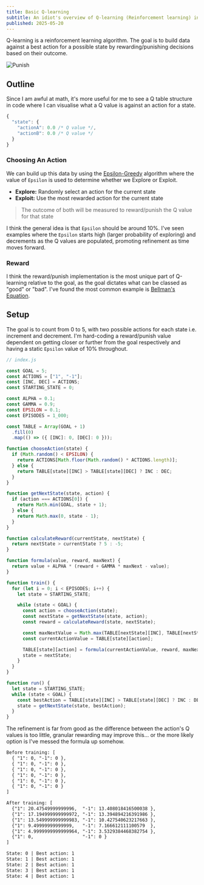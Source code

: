 ```yaml
---
title: Basic Q-learning
subtitle: An idiot's overview of Q-learning (Reinforcement learning) in JavaScript.
published: 2025-05-20
---
```


Q-learning is a reinforcement learning algorithm. The goal is to build data
against a best action for a possible state by rewarding/punishing decisions
based on their outcome.

![Punish](https://media.giphy.com/media/v1.Y2lkPTc5MGI3NjExNmJvanZrYThpcHExZGlsZGoxcHZpY3U5Yng1dXcwdWJyam82YzVkZyZlcD12MV9naWZzX3NlYXJjaCZjdD1n/n6Sag3F42xLEA2LF1g/giphy.gif)

## Outline

Since I am awful at math, it's more useful for me to see a Q table structure in
code where I can visualise what a Q value is against an action for a state.

```js
{
  "state": {
    "actionA": 0.0 /* Q value */,
    "actionB": 0.0 /* Q value */
  }
}
```

### Choosing An Action

We can build up this data by using the
[Epsilon-Greedy](https://medium.com/analytics-vidhya/the-epsilon-greedy-algorithm-for-reinforcement-learning-5fe6f96dc870)
algorithm where the value of `Epsilon` is used to determine whether we Explore
or Exploit.

- **Explore:** Randomly select an action for the current state
- **Exploit:** Use the most rewarded action for the current state

> The outcome of both will be measured to reward/punish the Q value for
that state

I think the general idea is that `Epsilon` should be around 10%. I've seen
examples where the `Epsilon` starts high (larger probability of exploring) and
decrements as the Q values are populated, promoting refinement as time moves
forward.

### Reward

I think the reward/punish implementation is the most unique part of Q-learning
relative to the goal, as the goal dictates what can be classed as "good" or
"bad". I've found the most common example is [Bellman's
Equation](https://www.geeksforgeeks.org/bellman-equation/).

## Setup

The goal is to count from 0 to 5, with two possible actions for each state i.e.
increment and decrement. I'm hard-coding a reward/punish value dependent on
getting closer or further from the goal respectively and having a static
`Epsilon` value of 10% throughout.

```js
// index.js

const GOAL = 5;
const ACTIONS = ["1", "-1"];
const [INC, DEC] = ACTIONS;
const STARTING_STATE = 0;

const ALPHA = 0.1;
const GAMMA = 0.9;
const EPSILON = 0.1;
const EPISODES = 1_000;

const TABLE = Array(GOAL + 1)
  .fill(0)
  .map(() => ({ [INC]: 0, [DEC]: 0 }));

function chooseAction(state) {
  if (Math.random() < EPSILON) {
    return ACTIONS[Math.floor(Math.random() * ACTIONS.length)];
  } else {
    return TABLE[state][INC] > TABLE[state][DEC] ? INC : DEC;
  }
}

function getNextState(state, action) {
  if (action === ACTIONS[0]) {
    return Math.min(GOAL, state + 1);
  } else {
    return Math.max(0, state - 1);
  }
}

function calculateReward(currentState, nextState) {
  return nextState > currentState ? 5 : -5;
}

function formula(value, reward, maxNext) {
  return value + ALPHA * (reward + GAMMA * maxNext - value);
}

function train() {
  for (let i = 0; i < EPISODES; i++) {
    let state = STARTING_STATE;

    while (state < GOAL) {
      const action = chooseAction(state);
      const nextState = getNextState(state, action);
      const reward = calculateReward(state, nextState);

      const maxNextValue = Math.max(TABLE[nextState][INC], TABLE[nextState][DEC]);
      const currentActionValue = TABLE[state][action];

      TABLE[state][action] = formula(currentActionValue, reward, maxNextValue);
      state = nextState;
    }
  }
}

function run() {
  let state = STARTING_STATE;
  while (state < GOAL) {
    const bestAction = TABLE[state][INC] > TABLE[state][DEC] ? INC : DEC;
    state = getNextState(state, bestAction);
  }
}
```

The refinement is far from good as the difference between the action's Q values
is too little, granular rewarding may improve this... or the more likely option
is I've messed the formula up somehow.

```txt
Before training: [
  { "1": 0, "-1": 0 },
  { "1": 0, "-1": 0 },
  { "1": 0, "-1": 0 },
  { "1": 0, "-1": 0 },
  { "1": 0, "-1": 0 },
  { "1": 0, "-1": 0 }
]

After training: [
  {"1": 20.47549999999996,  "-1": 13.408018416500038 },
  {"1": 17.194999999999972, "-1": 13.394894216391986 },
  {"1": 13.549999999999983, "-1": 10.427540623217663 },
  {"1": 9.49999999999999,   "-1": 7.166612111100579  },
  {"1": 4.9999999999999964, "-1": 3.5329384468382754 },
  {"1": 0,                  "-1": 0 }
]

State: 0 | Best action: 1
State: 1 | Best action: 1
State: 2 | Best action: 1
State: 3 | Best action: 1
State: 4 | Best action: 1
```

